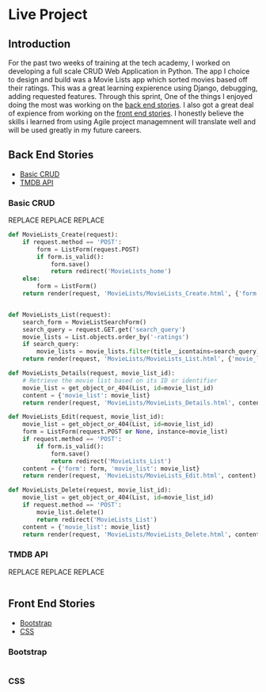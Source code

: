 # Live Project


## Introduction

For the past two weeks of training at the tech academy, I worked on developing a full scale CRUD Web Application in Python. The app I choice to design and build was a Movie Lists app which sorted movies based off their ratings. This was a great learning expierence using Django, debugging, adding requested features. Through this sprint, One of the things I enjoyed doing the most was working on the [back end stories](#back-end-stories). I also got a great deal of expience from working on the [front end stories](#front-end-stories). I honestly believe the skills i learned from using Agile project managemnent will translate well and will be used greatly in my future careers. 


## Back End Stories
* [Basic CRUD](#basic-crud)
* [TMDB API](#tmdb-api)


### Basic CRUD

REPLACE REPLACE REPLACE

```Python
def MovieLists_Create(request):
    if request.method == 'POST':
        form = ListForm(request.POST)
        if form.is_valid():
            form.save()
            return redirect('MovieLists_home')
    else:
        form = ListForm()
    return render(request, 'MovieLists/MovieLists_Create.html', {'form': form})


def MovieLists_List(request):
    search_form = MovieListSearchForm()
    search_query = request.GET.get('search_query')
    movie_lists = List.objects.order_by('-ratings')
    if search_query:
        movie_lists = movie_lists.filter(title__icontains=search_query)
    return render(request, 'MovieLists/MovieLists_List.html', {'movie_lists': movie_lists, 'search_form': search_form})

def MovieLists_Details(request, movie_list_id):
    # Retrieve the movie list based on its ID or identifier
    movie_list = get_object_or_404(List, id=movie_list_id)
    content = {'movie_list': movie_list}
    return render(request, 'MovieLists/MovieLists_Details.html', content)

def MovieLists_Edit(request, movie_list_id):
    movie_list = get_object_or_404(List, id=movie_list_id)
    form = ListForm(request.POST or None, instance=movie_list)
    if request.method == 'POST':
        if form.is_valid():
            form.save()
            return redirect('MovieLists_List')
    content = {'form': form, 'movie_list': movie_list}
    return render(request, 'MovieLists/MovieLists_Edit.html', content)

def MovieLists_Delete(request, movie_list_id):
    movie_list = get_object_or_404(List, id=movie_list_id)
    if request.method == 'POST':
        movie_list.delete()
        return redirect('MovieLists_List')
    content = {'movie_list': movie_list}
    return render(request, 'MovieLists/MovieLists_Delete.html', content)
```

### TMDB API

REPLACE REPLACE REPLACE 

```Python

```

## Front End Stories
* [Bootstrap](#bootstrap)
* [CSS](#css)

### Bootstrap

```HTML


```
### CSS

```CSS

```
